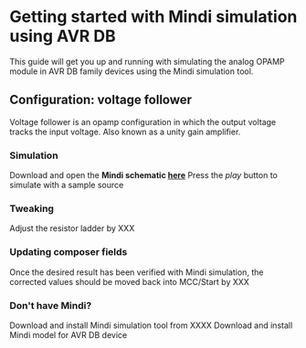 # Getting started with Mindi simulation using AVR DB
This guide will get you up and running with simulating the analog OPAMP module in AVR DB family devices using the Mindi simulation tool.
## Configuration: voltage follower
Voltage follower is an opamp configuration in which the output voltage tracks the input voltage.  Also known as a unity gain amplifier.

### Simulation
Download and open the **Mindi schematic [here](https://github.com/xedbg/Mindi_AVRDB_voltagefollower/releases/download/0.0/VF2.wxsch)**
Press the _play_ button to simulate with a sample source

### Tweaking
Adjust the resistor ladder by XXX

### Updating composer fields
Once the desired result has been verified with Mindi simulation, the corrected values should be moved back into MCC/Start by XXX

### Don't have Mindi?
Download and install Mindi simulation tool from XXXX
Download and install Mindi model for AVR DB device
